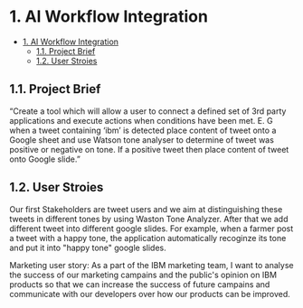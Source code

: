 # 1. AI Workflow Integration

- [1. AI Workflow Integration](#1-ai-workflow-integration)
  - [1.1. Project Brief](#11-project-brief)
  - [1.2. User Stroies](#12-user-stroies)

##  1.1. Project Brief

“Create a tool which will allow a user to connect a defined set of 3rd party applications and execute actions when conditions have been met. E. G when a tweet containing ‘ibm’ is detected place content of tweet onto a Google sheet and use Watson tone analyser to determine of tweet was positive or negative on tone. If a positive tweet then place content of tweet onto Google slide.”

## 1.2. User Stroies
Our first Stakeholders are tweet users and we aim at distinguishing these tweets in different tones by using Waston Tone Analyzer. After that we add different tweet into different google slides. For example, when a farmer post a tweet with a happy tone, the application automatically recoginze its tone and put it into "happy tone" google slides. 

Marketing user story: As a part of the IBM marketing team, I want to analyse the success of our marketing campains and the public's opinion on IBM products so that we can increase the success of future campains and communicate with our developers over how our products can be improved.
